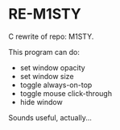 # RE-M1STY

C rewrite of repo: M1STY.

This program can do:

+ set window opacity
+ set window size
+ toggle always-on-top
+ toggle mouse click-through
+ hide window

Sounds useful, actually...
